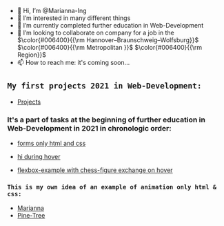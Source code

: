 - 👋 Hi, I’m @Marianna-Ing
- 👀 I’m interested in many different things
- 🌱 I’m currently completed further education in Web-Development
- 💞️ I’m looking to collaborate on company for a job in the $\color{#006400}{{\rm Hannover–Braunschweig–Wolfsburg}}$ $\color{#006400}{{\rm Metropolitan }}$ $\color{#006400}{{\rm Region}}$
- 📫 How to reach me: it's coming soon...

 
## `My first projects 2021 in Web-Development:`

 - [Projects](https://marianna-ing.github.io/examples/)

<!--- [This is my own final project of trial course by DCI with own Idea](https://eigene-idee-mtranslateservice.netlify.app/index.html) --->

<!--- [It's my first portfolio-web-site as result of 3 months html and css courses' by DCI](https://first-portfolio-site-marianna.netlify.app/#home) --->

  ### It's a part of tasks at the beginning of further education in Web-Development in 2021 in chronologic order:
 
  - [forms only html and css](https://forms-only-html-and-css.netlify.app/)

  - [hi during hover](https://hi-during-hover.netlify.app/)

  - [flexbox-example with chess-figure exchange on hover](https://flexbox-example-with-chess-figure-exchange-on-hover.netlify.app/)

<!--- ### A small example of React (only input & click) you can find here: --->

<!--- https://github.com/Marianna-Ing/react-example-app --->


### `This is my own idea of an example of animation only html & css:`

- [Marianna](https://marianna-ing.github.io/colourfull-word-animation/)
- [Pine-Tree](https://marianna-ing.github.io/NewYear/)

<!--- ### `Here is example of forms switch, that with React was done:`
  - [forms switch](http://192.168.0.5:3000/) --->
